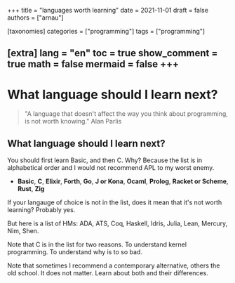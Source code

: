 +++
title = "languages worth learning"
date = 2021-11-01
draft = false
authors = ["arnau"]

[taxonomies]
categories = ["programming"]
tags = ["programming"]

[extra]
lang = "en"
toc = true
show_comment = true
math = false
mermaid = false
+++
---

# What language should I learn next?

>"A language that doesn't affect the way you think about programming, is not worth knowing." Alan Parlis

<!-- more -->

## What language should I learn next?

You should first learn Basic, and then C. Why? Because the list is in alphabetical order and I would not recommend APL to my worst enemy.

- **Basic**, **C**, **Elixir**, **Forth**, **Go**, **J or Kona**, **Ocaml**, **Prolog**, **Racket or Scheme**, **Rust**, **Zig**

If your langauge of choice is not in the list, does it mean that it's not worth learning? Probably yes. 

But here is a list of HMs: ADA, ATS, Coq, Haskell, Idris, Julia, Lean, Mercury, Nim, Shen.

Note that C is in the list for two reasons. To understand kernel programming. To understand why is to so bad.

Note that sometimes I recommend a contemporary alternative, others the old school. It does not matter. Learn about both and their differences.